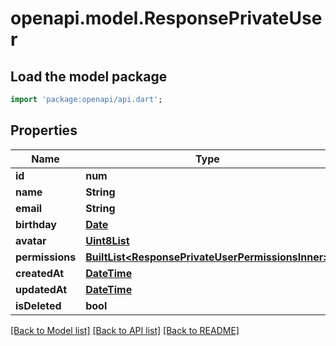 # openapi.model.ResponsePrivateUser

## Load the model package
```dart
import 'package:openapi/api.dart';
```

## Properties
Name | Type | Description | Notes
------------ | ------------- | ------------- | -------------
**id** | **num** |  | [optional] 
**name** | **String** |  | [optional] 
**email** | **String** |  | [optional] 
**birthday** | [**Date**](Date.md) |  | [optional] 
**avatar** | [**Uint8List**](Uint8List.md) |  | [optional] 
**permissions** | [**BuiltList&lt;ResponsePrivateUserPermissionsInner&gt;**](ResponsePrivateUserPermissionsInner.md) |  | [optional] 
**createdAt** | [**DateTime**](DateTime.md) |  | [optional] 
**updatedAt** | [**DateTime**](DateTime.md) |  | [optional] 
**isDeleted** | **bool** |  | [optional] 

[[Back to Model list]](../README.md#documentation-for-models) [[Back to API list]](../README.md#documentation-for-api-endpoints) [[Back to README]](../README.md)


